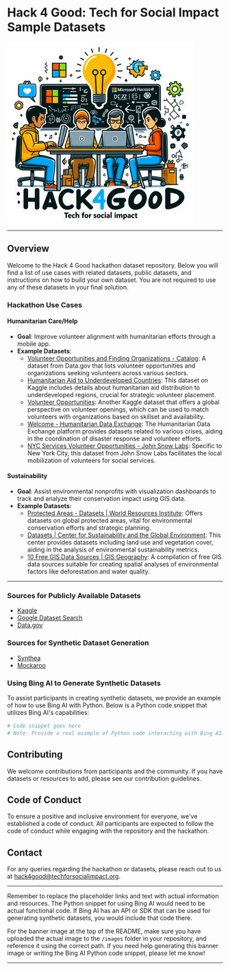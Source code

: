 # Hack 4 Good: Tech for Social Impact Sample Datasets

![Hackathon Banner](/images/hackathonimage2.png "Welcome to the Text for Social Impact Hackathon")

---

## Overview

Welcome to the Hack 4 Good hackathon dataset repository. Below you will find a list of use cases with related datasets, public datasets, and instructions on how to build your own dataset. You are not required to use any of these datasets in your final solution.

### Hackathon Use Cases

#### Humanitarian Care/Help
- **Goal**: Improve volunteer alignment with humanitarian efforts through a mobile app.
- **Example Datasets**:
  - [Volunteer Opportunities and Finding Organizations - Catalog](https://www.data.gov): A dataset from Data.gov that lists volunteer opportunities and organizations seeking volunteers across various sectors.
  - [Humanitarian Aid to Underdeveloped Countries](https://www.kaggle.com): This dataset on Kaggle includes details about humanitarian aid distribution to underdeveloped regions, crucial for strategic volunteer placement.
  - [Volunteer Opportunities](https://www.kaggle.com): Another Kaggle dataset that offers a global perspective on volunteer openings, which can be used to match volunteers with organizations based on skillset and availability.
  - [Welcome - Humanitarian Data Exchange](https://www.humdata.org): The Humanitarian Data Exchange platform provides datasets related to various crises, aiding in the coordination of disaster response and volunteer efforts.
  - [NYC Services Volunteer Opportunities - John Snow Labs](https://www.johnsnowlabs.com): Specific to New York City, this dataset from John Snow Labs facilitates the local mobilization of volunteers for social services.

#### Sustainability
- **Goal**: Assist environmental nonprofits with visualization dashboards to track and analyze their conservation impact using GIS data.
- **Example Datasets**:
  - [Protected Areas - Datasets | World Resources Institute](https://www.wri.org): Offers datasets on global protected areas, vital for environmental conservation efforts and strategic planning.
  - [Datasets | Center for Sustainability and the Global Environment](https://www.sage.wisc.edu): This center provides datasets including land use and vegetation cover, aiding in the analysis of environmental sustainability metrics.
  - [10 Free GIS Data Sources | GIS Geography](https://www.gisgeography.com): A compilation of free GIS data sources suitable for creating spatial analyses of environmental factors like deforestation and water quality.

---


### Sources for Publicly Available Datasets
- [Kaggle](https://www.kaggle.com/datasets)
- [Google Dataset Search](https://datasetsearch.research.google.com/)
- [Data.gov](https://www.data.gov/)

### Sources for Synthetic Dataset Generation
- [Synthea](https://synthea.mitre.org/)
- [Mockaroo](https://www.mockaroo.com/)

### Using Bing AI to Generate Synthetic Datasets
To assist participants in creating synthetic datasets, we provide an example of how to use Bing AI with Python. Below is a Python code snippet that utilizes Bing AI's capabilities:

```python
# Code snippet goes here
# Note: Provide a real example of Python code interacting with Bing AI.
```

## Contributing

We welcome contributions from participants and the community. If you have datasets or resources to add, please see our contribution guidelines.

## Code of Conduct

To ensure a positive and inclusive environment for everyone, we've established a code of conduct. All participants are expected to follow the code of conduct while engaging with the repository and the hackathon.

## Contact

For any queries regarding the hackathon or datasets, please reach out to us at [hack4good@techforsocialimpact.org](mailto:hack4good@techforsocialimpact.org).

---

Remember to replace the placeholder links and text with actual information and resources. The Python snippet for using Bing AI would need to be actual functional code. If Bing AI has an API or SDK that can be used for generating synthetic datasets, you would include that code there.

For the banner image at the top of the README, make sure you have uploaded the actual image to the `/images` folder in your repository, and reference it using the correct path. If you need help generating this banner image or writing the Bing AI Python code snippet, please let me know!

---
